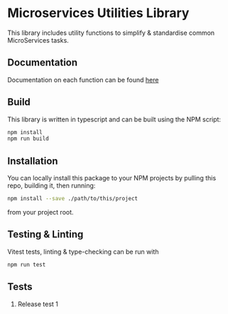 # Microservices Utilities Library

This library includes utility functions to simplify & standardise common
MicroServices tasks.

## Documentation

Documentation on each function can be found [here](docs/modules.md)

## Build

This library is written in typescript and can be built using the NPM script:

```sh
npm install
npm run build
```

## Installation

You can locally install this package to your NPM projects by pulling this repo,
building it, then running:

```sh
npm install --save ./path/to/this/project
```

from your project root.

## Testing & Linting

Vitest tests, linting & type-checking can be run with

```sh
npm run test
```

## Tests
1. Release test 1
